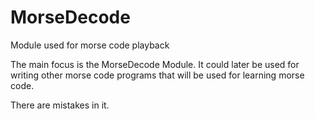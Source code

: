 MorseDecode
===========

Module used for morse code playback

The main focus is the MorseDecode Module.  It could later be used for writing other morse code programs that
will be used for learning morse code.

There are mistakes in it.




